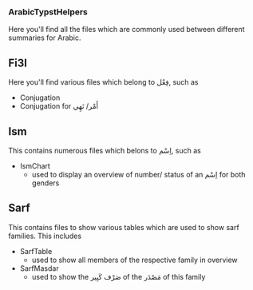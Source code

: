 ### ArabicTypstHelpers

Here you'll find all the files which are commonly used between different summaries for Arabic.

## Fi3l

Here you'll find various files which belong to فِعْل, such as

- Conjugation
- Conjugation for أَمْر/ نَهِي

## Ism

This contains numerous files which belons to اِسْم, such as

- IsmChart
  - used to display an overview of number/ status of an اِسْم for both genders

## Sarf

This contains files to show various tables which are used to show sarf families. This includes

- SarfTable
  - used to show all members of the respective family in overview
- SarfMasdar
  - used to show the صَرْف كَبِير of the مَصْدَر of this family
